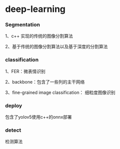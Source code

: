 # deep-learning

### Segmentation

1、c++ 实现的传统的图像分割算法

2、基于传统的图像分割算法以及基于深度的分割算法

### classification

1、FER：微表情识别

2、backbone：包含了一些列的主干网络

3、fine-grained image classification： 细粒度图像识别

### deploy

包含了yolov5使用c++的onnx部署

### detect

检测算法

